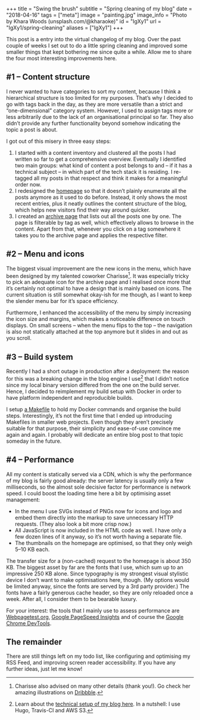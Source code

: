 +++
title = "Swing the brush"
subtitle = "Spring cleaning of my blog"
date = "2018-04-16"
tags = ["meta"]
image = "painting.jpg"
image_info = "Photo by Khara Woods (unsplash.com/@kharaoke)"
id = "IgXy1"
url = "IgXy1/spring-cleaning"
aliases = ["IgXy1"]
+++

This post is a entry into the virtual changelog of my blog. Over the past couple of weeks I set out to do a little spring cleaning and improved some smaller things that kept bothering me since quite a while. Allow me to share the four most interesting improvements here.

## #1 – Content structure

I never wanted to have categories to sort my content, because I think a hierarchical structure is too limited for my purposes. That’s why I decided to go with tags back in the day, as they are more versatile than a strict and “one-dimensional” category system. However, I used to assign tags more or less arbitrarily due to the lack of an organisational principal so far. They also didn’t provide any further functionality beyond somehow indicating the topic a post is about.

I got out of this misery in three easy steps:

1. I started with a content inventory and clustered all the posts I had written so far to get a comprehensive overview. Eventually I identified two main groups: what kind of content a post belongs to and – if it has a technical subject – in which part of the tech stack it is residing. I re-tagged all my posts in that respect and think it makes for a meaningful order now.
2. I redesigned the [homepage](/) so that it doesn’t plainly enumerate all the posts anymore as it used to do before. Instead, it only shows the most recent entries, plus it neatly outlines the content structure of the blog, which helps new visitors find their way around quicker.
3. I created an [archive page](/archive) that lists out all the posts one by one. The page is filterable by tag as well, which effectively allows to browse in the content. Apart from that, whenever you click on a tag somewhere it takes you to the archive page and applies the respective filter.

## #2 – Menu and icons

The biggest visual improvement are the new icons in the menu, which have been designed by my talented coworker Charisse[^1]. It was especially tricky to pick an adequate icon for the archive page and I realised once more that it’s certainly not optimal to have a design that is mainly based on icons. The current situation is still somewhat okay-ish for me though, as I want to keep the slender menu bar for it’s space efficiency.

Furthermore, I enhanced the accessibility of the menu by simply increasing the icon size and margins, which makes a noticeable difference on touch displays. On small screens – when the menu flips to the top – the navigation is also not statically attached at the top anymore but it slides in and out as you scroll.

## #3 – Build system

Recently I had a short outage in production after a deployment: the reason for this was a breaking change in the blog engine I use[^2] that I didn’t notice since my local binary version differed from the one on the build server. Hence, I decided to reimplement my build setup with Docker in order to have platform independent and reproducible builds.

I setup [a Makefile](https://github.com/jotaen/www.jotaen.net/blob/master/Makefile) to hold my Docker commands and organise the build steps. Interestingly, it’s not the first time that I ended up introducing Makefiles in smaller web projects. Even though they aren’t precisely suitable for that purpose, their simplicity and ease-of-use convince me again and again. I probably will dedicate an entire blog post to that topic someday in the future.

## #4 – Performance

All my content is statically served via a CDN, which is why the performance of my blog is fairly good already: the server latency is usually only a few milliseconds, so the almost sole decisive factor for performance is network speed. I could boost the loading time here a bit by optimising asset management:

- In the menu I use SVGs instead of PNGs now for icons and logo and embed them directly into the markup to save unnecessary HTTP requests. (They also look a bit more crisp now.)
- All JavaScript is now included in the HTML code as well. I have only a few dozen lines of it anyway, so it’s not worth having a separate file.
- The thumbnails on the homepage are optimised, so that they only weigh 5–10 KB each.

The transfer size for a (non-cached) request to the homepage is about 350 KB. The biggest asset by far are the fonts that I use, which sum up to an impressive 250 KB alone. Since typography is my strongest visual stylistic device I don’t want to make optimisations here, though. (My options would be limited anyway, since the fonts are served by a 3rd party provider.) The fonts have a fairly generous cache header, so they are only reloaded once a week. After all, I consider them to be bearable luxury.

For your interest: the tools that I mainly use to assess performance are [Webpagetest.org](https://www.webpagetest.org/), [Google PageSpeed Insights](https://developers.google.com/speed/pagespeed/insights/) and of course the [Google Chrome DevTools](https://developers.google.com/web/tools/chrome-devtools/network-performance/).

## The remainder

There are still things left on my todo list, like configuring and optimising my RSS Feed, and improving screen reader accessibility. If you have any further ideas, just let me know!


[^1]: Charisse also advised on many other details (thank you!). Go check her amazing illustrations on [Dribbble](https://dribbble.com/charisseysabel).

[^2]: Learn about the [technical setup of my blog here](/e7ywT/deploying-static-website-to-aws/). In a nutshell: I use Hugo, Travis-CI and AWS S3.
